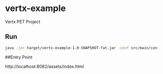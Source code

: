# vertx-example
Vertx PET Project

## Run

```bash
java -jar target/vertx-example-1.0-SNAPSHOT-fat.jar -conf src/main/conf/my-application-conf.json
```

##Entry Point

http://localhost:8082/assets/index.html
